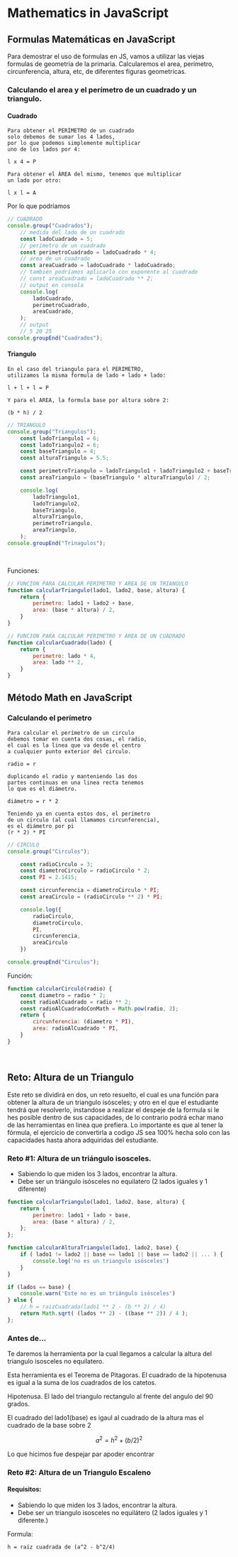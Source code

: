 # Mathematics in JavaScript
## Formulas Matemáticas en JavaScript
Para demostrar el uso de formulas en JS, vamos a utilizar las viejas formulas de geometria de la primaria.
Calcularemos el area, perimetro, circunferencia, altura, etc, de diferentes figuras geometricas.
### Calculando el area y el perímetro de un cuadrado y un triangulo.

#### Cuadrado
```
Para obtener el PERÍMETRO de un cuadrado
solo debemos de sumar los 4 lados, 
por lo que podemos simplemente multiplicar 
uno de los lados por 4:

l x 4 = P

Para obtener el ÁREA del mismo, tenemos que multiplicar
un lado por otro:

l x l = A
```

Por lo que podríamos 

```javascript
// CUADRADO
console.group("Cuadrados");
    // medida del lado de un cuadrado
    const ladoCuadrado = 5;
    // perímetro de un cuadrado
    const perimetroCuadrado = ladoCuadrado * 4;
    // area de un cuadrado
    const areaCuadrado = ladoCuadrado * ladoCuadrado;
    // también podríamos aplicarlo con exponente al cuadrado
    // const areaCuadrado = ladoCuadrado ** 2;
    // output en consola
    console.log(
        ladoCuadrado,
        perimetroCuadrado,
        areaCuadrado,
    );
    // output
    // 5 20 25
console.groupEnd("Cuadrados");
```

#### Triangulo

```
En el caso del triangulo para el PERIMETRO, 
utilizamos la misma formula de lado + lado + lado:

l + l + l = P

Y para el AREA, la formula base por altura sobre 2:

(b * h) / 2
```

```javascript
// TRIANGULO
console.group("Triangulos");
    const ladoTriangulo1 = 6;
    const ladoTriangulo2 = 6;
    const baseTriangulo = 4;
    const alturaTriangulo = 5.5;

    const perimetroTriangulo = ladoTriangulo1 + ladoTriangulo2 + baseTriangulo;
    const areaTriangulo = (baseTriangulo * alturaTriangulo) / 2;

    console.log(
        ladoTriangulo1,
        ladoTriangulo2,
        baseTriangulo,
        alturaTriangulo,
        perimetroTriangulo,
        areaTriangulo,
    );
console.groupEnd("Trinagulos");
```

<br>


Funciones:
```javascript
// FUNCION PARA CALCULAR PERIMETRO Y AREA DE UN TRIANGULO
function calcularTriangulo(lado1, lado2, base, altura) {
    return {
        perimetro: lado1 + lado2 + base,
        area: (base * altura) / 2,
    }
}

// FUNCION PARA CALCULAR PERIMETRO Y AREA DE UN CUADRADO
function calcularCuadrado(lado) {
    return {
        perimetro: lado * 4,
        area: lado ** 2,
    }
}
```

## Método Math en JavaScript
### Calculando el perímetro  

```
Para calcular el perímetro de un circulo
debemos tomar en cuenta dos cosas, el radio,
el cual es la linea que va desde el centro
a cualquier punto exterior del circulo.

radio = r

duplicando el radio y manteniendo las dos
partes continuas en una linea recta tenemos
lo que es el diámetro.

diámetro = r * 2

Teniendo ya en cuenta estos dos, el perímetro
de un circulo (al cual llamamos circunferencia), 
es el diámetro por pi
(r * 2) * PI
```

```javascript
// CIRCULO
console.group("Circulos");

    const radioCirculo = 3;
    const diametroCirculo = radioCirculo * 2;
    const PI = 2.1415;

    const circunferencia = diametroCirculo * PI;
    const areaCirculo = (radioCirculo ** 2) * PI;

    console.log({
        radioCirculo,
        diametroCirculo,
        PI,
        circunferencia,
        areaCirculo
    })

console.groupEnd("Circulos");
```

Función:
```javascript
function calcularCirculo(radio) {
    const diametro = radio * 2;
    const radioAlCuadrado = radio ** 2;
    const radioAlCuadradoConMath = Math.pow(radio, 2);
    return {
        circunferencia: (diametro * PI),
        area: radioAlCuadrado * PI,
    }
}
```

<br>

## Reto: Altura de un Triangulo
Este reto se dividirá en dos, un reto resuelto, el cual es una función para obtener la altura de un triangulo isósceles; y otro en el que el estudiante tendrá que resolverlo, instandose a realizar el despeje de la formula si le hes posible dentro de sus capacidades, de lo contrario podrá echar mano de las herramientas en linea que prefiera. Lo importante es que al tener la fórmula, el ejercicio de convertirla a codigo JS sea 100% hecha solo con las capacidades hasta ahora adquiridas del estudiante.

### Reto #1: Altura de un triángulo isosceles.
- Sabiendo lo que miden los 3 lados, encontrar la altura.
- Debe ser un triángulo isósceles no equilatero (2 lados iguales y 1 diferente)

```javascript
function calcularTriangulo(lado1, lado2, base, altura) {
    return {
        perimetro: lado1 + lado + base,
        area: (base * altura) / 2,
    };
};
```

```javascript
function calcularAlturaTriangulo(lado1, lado2, base) {
    if ( lado1 != lado2 || base == lado1 || base == lado2 || ... ) {
        console.log('no es un triangulo isósceles')
    }
}
```

```javascript
if (lados == base) {
    console.warn('Este no es un triángulo isósceles')
} else {
    // h = raizCuadrada(lado1 ** 2 - (b ** 2) / 4)
    return Math.sqrt( (lados ** 2) - ((base ** 2)) / 4 );
};
```

### Antes de...
Te daremos la herramienta por la cual llegamos a calcular la altura del triangulo isosceles no equilatero.

Esta herramienta es el Teorema de Pitagoras.
El cuadrado de la hipotenusa es igual a la suma de los cuadrados de los catetos.

Hipotenusa.
El lado del triangulo rectangulo al frente del angulo del 90 grados.

El cuadrado del lado1(base) es igaul al cuadrado de la altura mas el cuadrado de la base sobre 2
```math
a^2 = h^2 + (b/2)^2
```
Lo que hicimos fue despejar par apoder encontrar
```math
```
### Reto #2: Altura de un Triangulo Escaleno

#### Requisitos:
- Sabiendo lo que miden los 3 lados, encontrar la altura.
- Debe ser un triangulo isosceles no equilátero 
(2 lados iguales y 1 diferente.)

Formula:
```
h = raíz cuadrada de (a^2 - b^2/4)
```